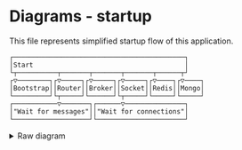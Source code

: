# Diagrams - startup

This file represents simplified startup flow of this application.

```text
┌───────────────────────────────────────────┐    
│Start                                      │    
└┬──────────┬───────┬───────┬───────┬──────┬┘    
┌▽────────┐┌▽─────┐┌▽─────┐┌▽─────┐┌▽────┐┌▽────┐
│Bootstrap││Router││Broker││Socket││Redis││Mongo│
└─────────┘└┬─────┘└──────┘└┬─────┘└─────┘└─────┘
┌───────────▽───────┐┌──────▽───────────────┐    
│"Wait for messages"││"Wait for connections"│    
└───────────────────┘└──────────────────────┘    
```

<details>
  <summary>Raw diagram</summary>
  
  Start -> Bootstrap
  Start -> Router -> "Wait for messages"
  Start -> Broker
  Start -> Socket -> "Wait for connections"
  Start -> Redis
  Start -> Mongo

  Diagram made using Diagon 
</details>
